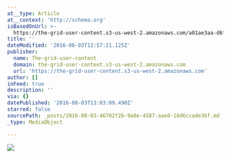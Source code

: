 ```yaml
---
at__type: Article
at__context: 'http://schema.org'
isBasedOnUrl: >-
  https://the-grid-user-content.s3-us-west-2.amazonaws.com/a01ae3aa-d6f0-487a-88fb-4d59a0654ea7.jpg
title: ''
dateModified: '2016-08-03T12:57:21.125Z'
publisher:
  name: The-grid-user-content
  domain: the-grid-user-content.s3-us-west-2.amazonaws.com
  url: 'https://the-grid-user-content.s3-us-west-2.amazonaws.com'
author: []
inFeed: true
description: ''
via: {}
datePublished: '2016-08-03T13:03:09.490Z'
starred: false
sourcePath: _posts/2016-08-03-46702f2b-9a0e-4587-aae0-18d6ccade3bf.md
_type: MediaObject

---
```

![](https://the-grid-user-content.s3-us-west-2.amazonaws.com/a01ae3aa-d6f0-487a-88fb-4d59a0654ea7.jpg)